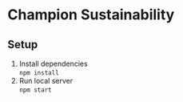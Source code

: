 # Champion Sustainability
## Setup
1. Install dependencies  
`npm install`
2. Run local server  
`npm start`
